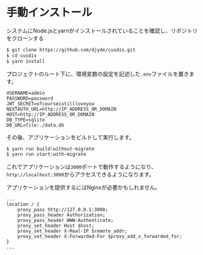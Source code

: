 # 手動インストール

システムにNode.jsとyarnがインストールされていることを確認し、リポジトリをクローンする

```bash
$ git clone https://github.com/djyde/cusdis.git
$ cd cusdis
$ yarn install
```
プロジェクトのルート下に、環境変数の設定を記述した`.env`ファイルを置きます。

```
USERNAME=admin
PASSWORD=password
JWT_SECRET=ofcourseistillloveyou
NEXTAUTH_URL=http://IP_ADDRESS_OR_DOMAIN
HOST=http://IP_ADDRESS_OR_DOMAIN
DB_TYPE=sqlite
DB_URL=file:./data.db
```

その後、アプリケーションをビルドして実行します。

```bash
$ yarn run build:without-migrate
$ yarn run start:with-migrate
```

これでアプリケーションは`3000`ポートで動作するようになり、`http://localhost:3000`からアクセスできるようになります。

アプリケーションを提供するにはNginxが必要かもしれません。

```nginx
...
location / {
    proxy_pass http://127.0.0.1:3000;
    proxy_pass_header Authorization;
    proxy_pass_header WWW-Authenticate;
    proxy_set_header Host $host;
    proxy_set_header X-Real-IP $remote_addr;
    proxy_set_header X-Forwarded-For $proxy_add_x_forwarded_for;
}
...
```
